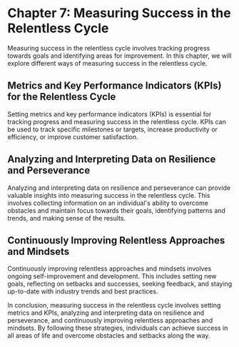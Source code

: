 Chapter 7: Measuring Success in the Relentless Cycle
====================================================

Measuring success in the relentless cycle involves tracking progress towards goals and identifying areas for improvement. In this chapter, we will explore different ways of measuring success in the relentless cycle.

Metrics and Key Performance Indicators (KPIs) for the Relentless Cycle
----------------------------------------------------------------------

Setting metrics and key performance indicators (KPIs) is essential for tracking progress and measuring success in the relentless cycle. KPIs can be used to track specific milestones or targets, increase productivity or efficiency, or improve customer satisfaction.

Analyzing and Interpreting Data on Resilience and Perseverance
--------------------------------------------------------------

Analyzing and interpreting data on resilience and perseverance can provide valuable insights into measuring success in the relentless cycle. This involves collecting information on an individual's ability to overcome obstacles and maintain focus towards their goals, identifying patterns and trends, and making sense of the results.

Continuously Improving Relentless Approaches and Mindsets
---------------------------------------------------------

Continuously improving relentless approaches and mindsets involves ongoing self-improvement and development. This includes setting new goals, reflecting on setbacks and successes, seeking feedback, and staying up-to-date with industry trends and best practices.

In conclusion, measuring success in the relentless cycle involves setting metrics and KPIs, analyzing and interpreting data on resilience and perseverance, and continuously improving relentless approaches and mindsets. By following these strategies, individuals can achieve success in all areas of life and overcome obstacles and setbacks along the way.
